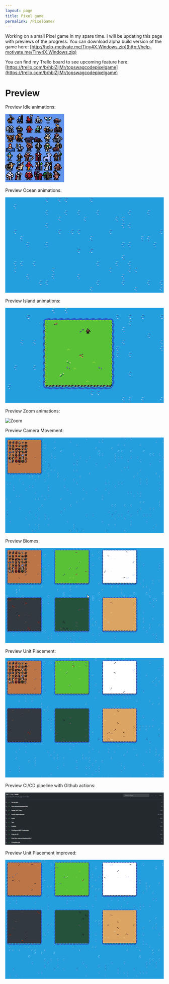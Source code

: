 ```yaml
---
layout: page
title: Pixel game
permalink: /PixelGame/
---
```


Working on a small Pixel game in my spare time. I will be updating this page with previews of the progress. You can download alpha build version of the game here: [http://help-motivate.me/Tiny4X.Windows.zip](http://help-motivate.me/Tiny4X.Windows.zip)

You can find my Trello board to see upcoming feature here: [https://trello.com/b/hblZjlMr/topswagcodepixelgame](https://trello.com/b/hblZjlMr/topswagcodepixelgame)

# Preview

Preview Idle animations:

![idle](/assets/idle.gif)

Preview Ocean animations:

![ocean](/assets/ocean.gif)

Preview Island animations:

![island](/assets/Island.gif)

Preview Zoom animations:

![Zoom](/assets/zoom.gif)

Preview Camera Movement:

![CameraMovement](/assets/CameraMovement.gif)

Preview Biomes:

![Biomes](/assets/Biomes.gif)

Preview Unit Placement:

![UnitPlacement](/assets/UnitPlacement.gif)

Preview CI/CD pipeline with Github actions:

![buildmono](/assets/buildmono.png)

Preview Unit Placement improved:

![UnitPlacementPlus](/assets/UnitPlacementPlus.gif)
